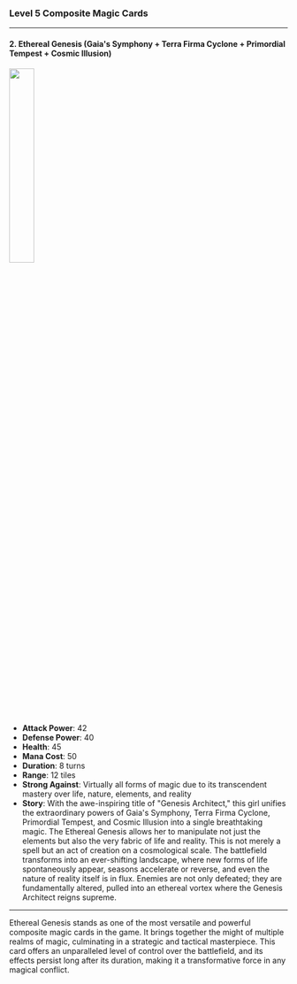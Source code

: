 ### Level 5 Composite Magic Cards

---

#### 2. Ethereal Genesis (Gaia's Symphony + Terra Firma Cyclone + Primordial Tempest + Cosmic Illusion)
  <img src="./Harbinger of the Cosmos.png" width="30%"></img>

- **Attack Power**: 42
- **Defense Power**: 40
- **Health**: 45
- **Mana Cost**: 50
- **Duration**: 8 turns
- **Range**: 12 tiles
- **Strong Against**: Virtually all forms of magic due to its transcendent mastery over life, nature, elements, and reality
- **Story**: With the awe-inspiring title of "Genesis Architect," this girl unifies the extraordinary powers of Gaia's Symphony, Terra Firma Cyclone, Primordial Tempest, and Cosmic Illusion into a single breathtaking magic. The Ethereal Genesis allows her to manipulate not just the elements but also the very fabric of life and reality. This is not merely a spell but an act of creation on a cosmological scale. The battlefield transforms into an ever-shifting landscape, where new forms of life spontaneously appear, seasons accelerate or reverse, and even the nature of reality itself is in flux. Enemies are not only defeated; they are fundamentally altered, pulled into an ethereal vortex where the Genesis Architect reigns supreme. 

---

Ethereal Genesis stands as one of the most versatile and powerful composite magic cards in the game. It brings together the might of multiple realms of magic, culminating in a strategic and tactical masterpiece. This card offers an unparalleled level of control over the battlefield, and its effects persist long after its duration, making it a transformative force in any magical conflict.